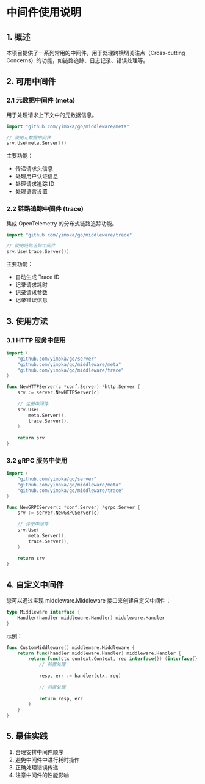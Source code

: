 # 中间件使用说明

## 1. 概述
本项目提供了一系列常用的中间件，用于处理跨横切关注点（Cross-cutting Concerns）的功能，如链路追踪、日志记录、错误处理等。

## 2. 可用中间件

### 2.1 元数据中间件 (meta)
用于处理请求上下文中的元数据信息。

```go
import "github.com/yimoka/go/middleware/meta"

// 使用元数据中间件
srv.Use(meta.Server())
```

主要功能：
- 传递请求头信息
- 处理用户认证信息
- 处理请求追踪 ID
- 处理语言设置

### 2.2 链路追踪中间件 (trace)
集成 OpenTelemetry 的分布式链路追踪功能。

```go
import "github.com/yimoka/go/middleware/trace"

// 使用链路追踪中间件
srv.Use(trace.Server())
```

主要功能：
- 自动生成 Trace ID
- 记录请求耗时
- 记录请求参数
- 记录错误信息

## 3. 使用方法

### 3.1 HTTP 服务中使用
```go
import (
    "github.com/yimoka/go/server"
    "github.com/yimoka/go/middleware/meta"
    "github.com/yimoka/go/middleware/trace"
)

func NewHTTPServer(c *conf.Server) *http.Server {
    srv := server.NewHTTPServer(c)
    
    // 注册中间件
    srv.Use(
        meta.Server(),
        trace.Server(),
    )
    
    return srv
}
```

### 3.2 gRPC 服务中使用
```go
import (
    "github.com/yimoka/go/server"
    "github.com/yimoka/go/middleware/meta"
    "github.com/yimoka/go/middleware/trace"
)

func NewGRPCServer(c *conf.Server) *grpc.Server {
    srv := server.NewGRPCServer(c)
    
    // 注册中间件
    srv.Use(
        meta.Server(),
        trace.Server(),
    )
    
    return srv
}
```

## 4. 自定义中间件
您可以通过实现 middleware.Middleware 接口来创建自定义中间件：

```go
type Middleware interface {
    Handler(handler middleware.Handler) middleware.Handler
}
```

示例：
```go
func CustomMiddleware() middleware.Middleware {
    return func(handler middleware.Handler) middleware.Handler {
        return func(ctx context.Context, req interface{}) (interface{}, error) {
            // 前置处理
            
            resp, err := handler(ctx, req)
            
            // 后置处理
            
            return resp, err
        }
    }
}
```

## 5. 最佳实践
1. 合理安排中间件顺序
2. 避免中间件中进行耗时操作
3. 正确处理错误传递
4. 注意中间件的性能影响 